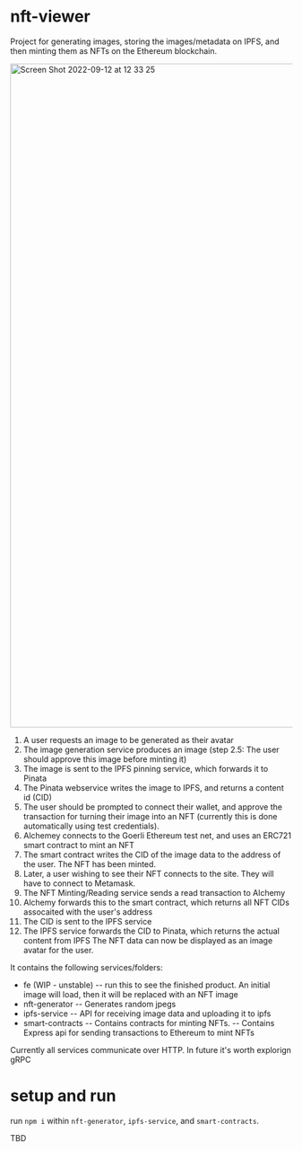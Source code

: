 # nft-viewer

Project for generating images, storing the images/metadata on IPFS, and then minting them as NFTs on the Ethereum blockchain.

<img width="1182" alt="Screen Shot 2022-09-12 at 12 33 25" src="https://user-images.githubusercontent.com/8813282/189569174-5ae5ede0-c466-41f7-9e61-634d23d872a0.png">

1. A user requests an image to be generated as their avatar
2. The image generation service produces an image (step 2.5: The user should approve this image before minting it)
3. The image is sent to the IPFS pinning service, which forwards it to Pinata
4. The Pinata webservice writes the image to IPFS, and returns a content id (CID)
5. The user should be prompted to connect their wallet, and approve the transaction for turning their image into an NFT (currently this is done automatically using test credentials).
6. Alchemey connects to the Goerli Ethereum test net, and uses an ERC721 smart contract to mint an NFT
7. The smart contract writes the CID of the image data to the address of the user. The NFT has been minted.
8. Later, a user wishing to see their NFT connects to the site. They will have to connect to Metamask.
9. The NFT Minting/Reading service sends a read transaction to Alchemy
10. Alchemy forwards this to the smart contract, which returns all NFT CIDs assocaited with the user's address
11. The CID is sent to the IPFS service
12. The IPFS service forwards the CID to Pinata, which returns the actual content from IPFS
The NFT data can now be displayed as an image avatar for the user.




It contains the following services/folders:

- fe (WIP - unstable)
  -- run this to see the finished product. An initial image will load, then it will be replaced with an NFT image
- nft-generator
  -- Generates random jpegs
- ipfs-service
  -- API for receiving image data and uploading it to ipfs
- smart-contracts
  -- Contains contracts for minting NFTs.
  -- Contains Express api for sending transactions to Ethereum to mint NFTs

Currently all services communicate over HTTP. In future it's worth explorign gRPC

# setup and run
run `npm i` within `nft-generator`, `ipfs-service`, and `smart-contracts`.

TBD
